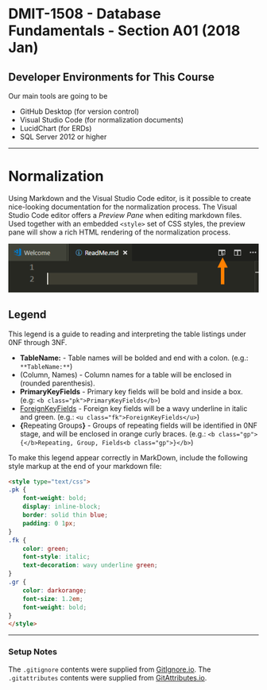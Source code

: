 # DMIT-1508 - Database Fundamentals - Section A01 (2018 Jan)

## Developer Environments for This Course

Our main tools are going to be

- GitHub Desktop (for version control)
- Visual Studio Code (for normalization documents)
- LucidChart (for ERDs)
- SQL Server 2012 or higher

----

# Normalization

Using Markdown and the Visual Studio Code editor, is it possible to create nice-looking documentation for the normalization process. The Visual Studio Code editor offers a *Preview Pane* when editing markdown files. Used together with an embedded `<style>` set of CSS styles, the preview pane will show a rich HTML rendering of the normalization process.

![](vs-code-markdown-preview.png)

## Legend

This legend is a guide to reading and interpreting the table listings under 0NF through 3NF.

- **TableName:** - Table names will be bolded and end with a colon. (e.g.: `**TableName:**`)
- (Column, Names) - Column names for a table will be enclosed in (rounded parenthesis).
- <b class="pk">PrimaryKeyFields</b> - Primary key fields will be bold and inside a box. (e.g: `<b class="pk">PrimaryKeyFields</b>`)
- <u class="fk">ForeignKeyFields</u> - Foreign key fields will be a wavy underline in italic and green. (e.g.: `<u class="fk">ForeignKeyFields</u>`)
- <b class="gp">{</b>Repeating Groups<b class="gp">}</b> - Groups of repeating fields will be identified in 0NF stage, and will be enclosed in orange curly braces. (e.g.: `<b class="gp">{</b>Repeating, Group, Fields<b class="gp">}</b>`)

To make this legend appear correctly in MarkDown, include the following style markup at the end of your markdown file:

```html
<style type="text/css">
.pk {
    font-weight: bold;
    display: inline-block;
    border: solid thin blue;
    padding: 0 1px;
}
.fk {
    color: green;
    font-style: italic;
    text-decoration: wavy underline green;    
}
.gr {
    color: darkorange;
    font-size: 1.2em;
    font-weight: bold;
}
</style>
```


----

### Setup Notes

The `.gitignore` contents were supplied from [GitIgnore.io](https://gitignore.io). The `.gitattributes` contents were supplied from [GitAttributes.io](https://gitattributes.io).

